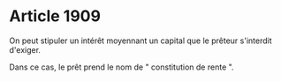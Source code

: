 # Article 1909

<p>On peut stipuler un intérêt moyennant un capital que le prêteur s'interdit d'exiger.</p><p>Dans ce cas, le prêt prend le nom de " constitution de rente ".</p>